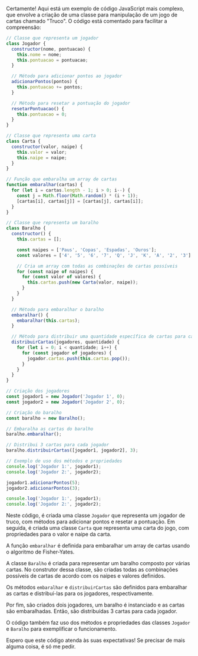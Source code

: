 Certamente! Aqui está um exemplo de código JavaScript mais complexo, que envolve a criação de uma classe para manipulação de um jogo de cartas chamado "Truco". O código está comentado para facilitar a compreensão:

```javascript
// Classe que representa um jogador
class Jogador {
  constructor(nome, pontuacao) {
    this.nome = nome;
    this.pontuacao = pontuacao;
  }

  // Método para adicionar pontos ao jogador
  adicionarPontos(pontos) {
    this.pontuacao += pontos;
  }

  // Método para resetar a pontuação do jogador
  resetarPontuacao() {
    this.pontuacao = 0;
  }
}

// Classe que representa uma carta
class Carta {
  constructor(valor, naipe) {
    this.valor = valor;
    this.naipe = naipe;
  }
}

// Função que embaralha um array de cartas
function embaralhar(cartas) {
  for (let i = cartas.length - 1; i > 0; i--) {
    const j = Math.floor(Math.random() * (i + 1));
    [cartas[i], cartas[j]] = [cartas[j], cartas[i]];
  }
}

// Classe que representa um baralho
class Baralho {
  constructor() {
    this.cartas = [];

    const naipes = ['Paus', 'Copas', 'Espadas', 'Ouros'];
    const valores = ['4', '5', '6', '7', 'Q', 'J', 'K', 'A', '2', '3'];

    // Cria um array com todas as combinações de cartas possíveis
    for (const naipe of naipes) {
      for (const valor of valores) {
        this.cartas.push(new Carta(valor, naipe));
      }
    }
  }

  // Método para embaralhar o baralho
  embaralhar() {
    embaralhar(this.cartas);
  }

  // Método para distribuir uma quantidade específica de cartas para cada jogador
  distribuirCartas(jogadores, quantidade) {
    for (let i = 0; i < quantidade; i++) {
      for (const jogador of jogadores) {
        jogador.cartas.push(this.cartas.pop());
      }
    }
  }
}

// Criação dos jogadores
const jogador1 = new Jogador('Jogador 1', 0);
const jogador2 = new Jogador('Jogador 2', 0);

// Criação do baralho
const baralho = new Baralho();

// Embaralha as cartas do baralho
baralho.embaralhar();

// Distribui 3 cartas para cada jogador
baralho.distribuirCartas([jogador1, jogador2], 3);

// Exemplo de uso dos métodos e propriedades
console.log('Jogador 1:', jogador1);
console.log('Jogador 2:', jogador2);

jogador1.adicionarPontos(5);
jogador2.adicionarPontos(3);

console.log('Jogador 1:', jogador1);
console.log('Jogador 2:', jogador2);
```

Neste código, é criada uma classe `Jogador` que representa um jogador de truco, com métodos para adicionar pontos e resetar a pontuação. Em seguida, é criada uma classe `Carta` que representa uma carta do jogo, com propriedades para o valor e naipe da carta.

A função `embaralhar` é definida para embaralhar um array de cartas usando o algoritmo de Fisher-Yates.

A classe `Baralho` é criada para representar um baralho composto por várias cartas. No construtor dessa classe, são criadas todas as combinações possíveis de cartas de acordo com os naipes e valores definidos.

Os métodos `embaralhar` e `distribuirCartas` são definidos para embaralhar as cartas e distribuí-las para os jogadores, respectivamente.

Por fim, são criados dois jogadores, um baralho é instanciado e as cartas são embaralhadas. Então, são distribuídas 3 cartas para cada jogador.

O código também faz uso dos métodos e propriedades das classes `Jogador` e `Baralho` para exemplificar o funcionamento.

Espero que este código atenda às suas expectativas! Se precisar de mais alguma coisa, é só me pedir.